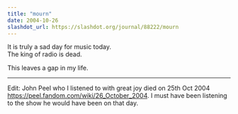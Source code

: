 ```yaml
---
title: "mourn"
date: 2004-10-26
slashdot_url: https://slashdot.org/journal/88222/mourn
---
```


It is truly a sad day for music today.  
The king of radio is dead.

This leaves a gap in my life.

---

Edit: John Peel who I listened to with great joy died on 25th Oct 2004 <https://peel.fandom.com/wiki/26_October_2004>. I must have been listening to the show he would have been on that day.
